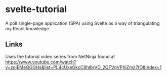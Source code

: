 # svelte-tutorial
A poll single-page application (SPA) using Svelte as a way of triangulating my React knowledge

## Links
Uses the tutorial video series from NetNinja found at https://www.youtube.com/watch?v=zojEMeQGGHs&list=PL4cUxeGkcC9hlbrVO_2QFVqVPhlZmz7tO&index=1
